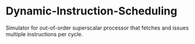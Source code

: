 # Dynamic-Instruction-Scheduling

Simulator for out-of-order superscalar processor that fetches and issues multiple instructions per cycle.
